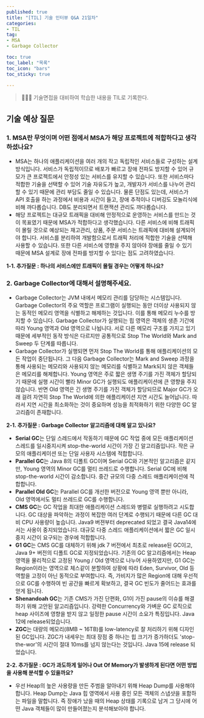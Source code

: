 ```yaml
---
published: true
title: "[TIL] 기술 인터뷰 Q&A 21일차"
categories: 
- TIL
tag:
- MSA
- Garbage Collector

toc: true
toc_label: "목록"
toc_icon: "bars"
toc_sticky: true

---
```

> 👩🏻‍💻 기술면접을 대비하여 학습한 내용을 TIL로 기록한다.

## 기술 예상 질문
### 1. MSA란 무엇이며 어떤 점에서 MSA가 해당 프로젝트에 적합하다고 생각하셨나요?

* MSA는 하나의 애플리케이션을 여러 개의 작고 독립적인 서비스들로 구성하는 설계 방식입니다. 
서비스가 독립적이므로 배포가 빠르고 장애 전파도 방지할 수 있어 규모가 큰 프로젝트에서 안정성 있는 서비스를 유지할 수 있습니다.
또한 서비스마다 적합한 기술을 선택할 수 있어 기술 자유도가 높고, 개발자가 서비스를 나누어 관리할 수 있기 때문에 관리 부담도 줄일 수 있습니다.
물론 단점도 있는데, 서비스가 API 호출을 하는 과정에서 비용과 시간이 들고, 장애 추적이나 디버깅도 모놀리식에 비해 까다롭습니다.
DB도 분리되면서 트랜잭션 관리도 까다롭습니다.
* 해당 프로젝트는 대규모 트래픽을 대비해 안정적으로 운영하는 서비스를 만드는 것이 목표였기 때문에 MSA가 적합하다고 생각했습니다.
다른 서비스에 비해 트래픽이 몰릴 것으로 예상되는 재고관리, 상품, 주문 서비스는 트래픽에 대비해 설계되어야 합니다. 서비스를 분리하여 개발함으로서 트래픽 처리에 적합한 기술을 선택해 사용할 수 있습니다.
또한 다른 서비스에 영향을 주지 않아야 장애를 줄일 수 있기 때문에 MSA 설계로 장애 전파를 방지할 수 있다는 점도 고려하였습니다.

**1-1. 추가질문 : 하나의 서비스에만 트래픽이 몰릴 경우는 어떻게 하나요?**

[//]: # (일반적으로는 스케일 아웃으로 트래픽을 분산시키는 방법이 있습니다.)

[//]: # (MSA 환경에서 다른 서비스를 호출할 때, 서버에 과부하. 실패 X Circuit Breaker, Retry 사용 장애난 서비스 호출 차단 / 미리 설정한 응답값 사용.)

[//]: # (특정 기능 결제. 요청 실패 → 사용자 경험 떨어뜨리는 것.  kafaka 메시지 브로커.)

### 2. Garbage Collector에 대해서 설명해주세요.

* Garbage Collector는 JVM 내에서 메모리 관리를 담당하는 시스템입니다. Garbage Collector의 주요 역할은 프로그램이 실행되는 동안 더이상 사용되지 않는 동적인 메모리 영역을 식별하고 해제하는 것입니다. 이를 통해 메모리 누수를 방지할 수 있습니다.
Garbage Collector가 실행되는 힙 영역은 객체의 생존 기간에 따라 Young 영역과 Old 영역으로 나뉩니다. 서로 다른 메모리 구조를 가지고 있기 때문에 세부적인 동작 방식은 다르지만 공통적으로 Stop The World와 Mark and Sweep 두 단계를 따릅니다. 
* Garbage Collector가 실행되면 먼저 Stop The World를 통해 애플리케이션의 모든 작업이 중단됩니다. 그 다음 Garbage Collector는 Mark and Sweep 과정을 통해 사용되는 메모리와 사용되지 않는 메모리를 식별하고 Mark되지 않은 객체들은 메모리를 해제합니다. Young 영역은 주로 짧은 생명 주기를 가진 객체가 할당되기 때문에 실행 시간이 빨라 Minor GC가 실행되도 애플리케이션에 큰 영향을 주지 않습니다. 반면 Old 영역은 긴 생명 주기를 가진 객체가 할당되므로 Major GC가 오래 걸려 자연히 Stop The World에 의한 애플리케이션 지연 시간도 늘어납니다.
따라서 지연 시간을 최소화하는 것이 중요하며 성능을 최적화하기 위한 다양한 GC 알고리즘이 존재합니다.

**2-1. 추가질문 : Garbage Collector 알고리즘에 대해 알고 있나요?**

* **Serial GC**는 단일 스레드에서 작동하기 때문에 GC 작업 중에 모든 애플리케이션 스레드를 일시중지시켜 stop-the-world 시간이 가장 긴 알고리즘입니다. 작은 규모의 애플리케이션 또는 단일 사용자 시스템에 적합합니다.
* **Parallel GC**는 Java 8의 디폴트 GC이며 Serial GC와 기본적인 알고리즘은 같지만, Young 영역의 Minor GC를 멀티 쓰레드로 수행합니다. Serial GC에 비해 stop-the-world 시간이 감소합니다. 중간 규모의 다중 스레드 애플리케이션에 적합합니다.
* **Parallel Old GC**는 Parallel GC를 개선한 버전으로 Young 영역 뿐만 아니라, Old 영역에서도 멀티 쓰레드로 GC를 수행합니다.
* **CMS GC**는 GC 작업을 최대한 애플리케이션 스레드와 병렬로 실행하려고 시도합니다. GC 대상을 파악하는 과정이 복잡한 여러 단계로 수행되기 때문에 다른 GC 대비 CPU 사용량이 높습니다. Java9 버젼부터 deprecated 되었고 결국 Java14에서는 사용이 중지되었습니다. 대규모 다중 스레드 애플리케이션에서 짧은 GC 일시 중지 시간이 요구되는 경우에 적합합니다.
* **G1 GC**는 CMS GC를 대체하기 위해 jdk 7 버전에서 최초로 release된 GC이고, Java 9+ 버전의 디폴트 GC로 지정되었습니다.  기존의 GC 알고리즘에서는 Heap 영역을 물리적으로 고정된 Young / Old 영역으로 나누어 사용하였지만, G1 GC는 Region이라는 영역으로 체스같이 분할하여 상황에 따라 Eden, Survivor, Old 등 역할을 고정이 아닌 동적으로 부여합니다. 즉, 가비지가 많은 Region에 대해 우선적으로 GC를 수행하여 빈 공간을 빠르게 확보하고, 결국 GC 빈도가 줄어드는 효과를 얻게 됩니다.
* **Shenandoah GC**는 기존 CMS가 가진 단편화, G1이 가진 pause의 이슈를 해결하기 위해 고안된 알고리즘입니다. 강력한 Concurrency와 가벼운 GC 로직으로 heap 사이즈에 영향을 받지 않고 일정한 pause 시간이 소요가 특징입니다. Java 12에 release되었습니다.
* **ZGC**는 대량의 메모리(8MB ~ 16TB)를 low-latency로 잘 처리하기 위해 디자인 된 GC입니다. ZGC가 내세우는 최대 장점 중 하나는 힙 크기가 증가하더도 'stop-the-wor'의 시간이 절대 10ms를 넘지 않는다는 것입니다. Java 15에 release 되었습니다.

**2-2. 추가질문 : GC가 과도하게 일어나 Out Of Memory가 발생하게 된다면 어떤 방법을 사용해 분석할 수 있을까요?**

* 우선 Heap의 높은 사용량을 만든 주범을 알아내기 위해 Heap Dump를 사용해야 합니다. Heap Dump는 Java 힙 영역에서 사용 중인 모든 객체의 스냅샷을 포함하는 파일을 말합니다. 즉 장애가 났을 때의 Heap 상태를 기록으로 남겨 그 당시에 어떤 Java 객체들이 많이 만들어졌는지 분석해보아야 합니다. 